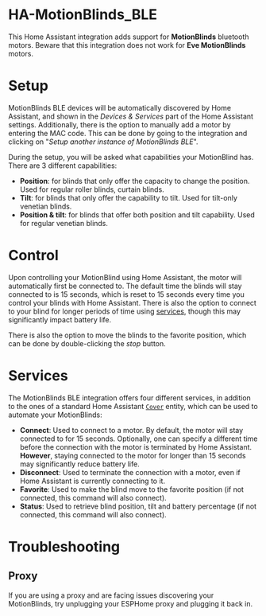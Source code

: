 # HA-MotionBlinds_BLE

This Home Assistant integration adds support for **MotionBlinds** bluetooth motors. Beware that this integration does not work for **Eve MotionBlinds** motors.


# Setup
MotionBlinds BLE devices will be automatically discovered by Home Assistant, and shown in the *Devices & Services* part of the Home Assistant settings. Additionally, there is the option to manually add a motor by entering the MAC code. This can be done by going to the integration and clicking on "*Setup another instance of MotionBlinds BLE*".

During the setup, you will be asked what capabilities your MotionBlind has. There are 3 different capabilities:

- **Position**: for blinds that only offer the capacity to change the position. Used for regular roller blinds, curtain blinds.
- **Tilt**: for blinds that only offer the capability to tilt. Used for tilt-only venetian blinds.
- **Position & tilt**: for blinds that offer both position and tilt capability. Used for regular venetian blinds.

# Control
Upon controlling your MotionBlind using Home Assistant, the motor will automatically first be connected to. The default time the blinds will stay connected to is 15 seconds, which is reset to 15 seconds every time you control your blinds with Home Assistant. There is also the option to connect to your blind for longer periods of time using [services](#services), though this may significantly impact battery life.

There is also the option to move the blinds to the favorite position, which can be done by double-clicking the *stop* button.

# Services
The MotionBlinds BLE integration offers four different services, in addition to the ones of a standard Home Assistant [`Cover`](https://www.home-assistant.io/integrations/cover/#services) entity, which can be used to automate your MotionBlinds:
- **Connect**: Used to connect to a motor. By default, the motor will stay connected to for 15 seconds. Optionally, one can specify a different time before the connection with the motor is terminated by Home Assistant. **However**, staying connected to the motor for longer than 15 seconds may significantly reduce battery life.
- **Disconnect**: Used to terminate the connection with a motor, even if Home Assistant is currently connecting to it.
- **Favorite**: Used to make the blind move to the favorite position (if not connected, this command will also connect).
- **Status**: Used to retrieve blind position, tilt and battery percentage (if not connected, this command will also connect).

# Troubleshooting

## Proxy

If you are using a proxy and are facing issues discovering your MotionBlinds, try unplugging your ESPHome proxy and plugging it back in.